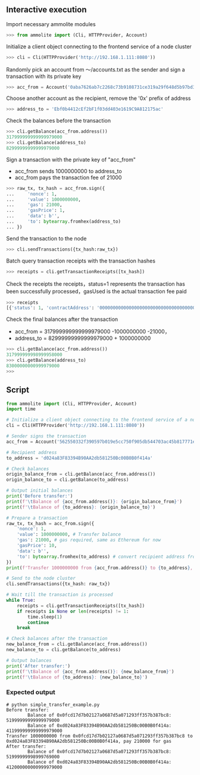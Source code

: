 ## Interactive execution

Import necessary ammolite modules
```Python
>>> from ammolite import (Cli, HTTPProvider, Account)
```
Initialize a client object connecting to the frontend service of a node cluster
```Python
>>> cli = Cli(HTTPProvider('http://192.168.1.111:8080'))
```
Randomly pick an account from ～/accounts.txt as the sender and sign a transaction with its private key
```Python
>>> acc_from = Account('0aba7626ab7c2268c73b9108731ce319a29f648d5b97bd3e1530418cc20a6750')
```
Choose another account as the recipient, remove the '0x' prefix of address
```Python
>>> address_to = 'Ebf0b4412cEf2bF1f03dd403e1619C9A812175ac'
```
Check the balances before the transaction
```Python
>>> cli.getBalance(acc_from.address())
317999999999999979000
>>> cli.getBalance(address_to)
82999999999999979000
```
Sign a transaction with the private key of "acc_from" 
* acc_from sends 1000000000 to address_to
* acc_from pays the transaction fee of 21000

```Python
>>> raw_tx, tx_hash = acc_from.sign({
...     'nonce': 1,
...     'value': 1000000000,
...     'gas': 21000,
...     'gasPrice': 1,
...     'data': b'',
...     'to': bytearray.fromhex(address_to)
... })
```
Send the transaction to the node
```Python
>>> cli.sendTransactions({tx_hash:raw_tx})
```
Batch query transaction receipts with the transaction hashes
```Python
>>> receipts = cli.getTransactionReceipts([tx_hash])
```
Check the receipts the receipts，status=1 represents the transaction has been successfully processed，gasUsed is the actual transaction fee paid 
```Python
>>> receipts
[{'status': 1, 'contractAddress': '0000000000000000000000000000000000000000', 'gasUsed': 21000, 'logs': None, 'executing logs': ''}]
```
Check the final balances after the transaction
* acc_from =  317999999999999979000 -1000000000 -21000，
* address_to = 82999999999999979000 + 1000000000
```Python
>>> cli.getBalance(acc_from.address())
317999999998999958000
>>> cli.getBalance(address_to)
83000000000999979000
>>> 
```

## Script

```Python
from ammolite import (Cli, HTTPProvider, Account)
import time

# Initialize a client object connecting to the frontend service of a node cluster
cli = Cli(HTTPProvider('http://192.168.1.111:8080'))

# Sender signs the transaction
acc_from = Account('562550332f390597b019e5cc750f905db544703ac45b817771e9b2e564aadcfd')

# Recipient address
to_address = 'd024a83F83394B90AA2db581250Bc00B0B0f414a'

# Check balances
origin_balance_from = cli.getBalance(acc_from.address())
origin_balance_to = cli.getBalance(to_address)

# Output initial balances
print('Before transfer:')
print(f'\tBalance of {acc_from.address()}: {origin_balance_from}')
print(f'\tBalance of {to_address}: {origin_balance_to}')

# Prepare a transaction
raw_tx, tx_hash = acc_from.sign({
    'nonce': 1,
    'value': 1000000000, # Transfer balance
    'gas': 21000, # gas required, same as Ethereum for now
    'gasPrice': 10, 
    'data': b'',
    'to': bytearray.fromhex(to_address) # convert recipient address from hex string to bytes
})
print(f'Transfer 1000000000 from {acc_from.address()} to {to_address}, pay 210000 for gas')

# Send to the node cluster
cli.sendTransactions({tx_hash: raw_tx})

# Wait till the transaction is processed 
while True:
    receipts = cli.getTransactionReceipts([tx_hash])
    if receipts is None or len(receipts) != 1:
        time.sleep(1)
        continue
    break

# Check balances after the transaction
new_balance_from = cli.getBalance(acc_from.address())
new_balance_to = cli.getBalance(to_address)

# Output balances
print('After transfer:')
print(f'\tBalance of {acc_from.address()}: {new_balance_from}')
print(f'\tBalance of {to_address}: {new_balance_to}')
```

### Expected output

```shell
# python simple_transfer_example.py
Before transfer:
        Balance of 0x0fcd17d7b02127a0687d5a071293ff357b387bc8: 51999999999999979000
        Balance of 0xd024a83F83394B90AA2db581250Bc00B0B0f414a: 411999999999999979000
Transfer 1000000000 from 0x0fcd17d7b02127a0687d5a071293ff357b387bc8 to 0xd024a83F83394B90AA2db581250Bc00B0B0f414a, pay 210000 for gas
After transfer:
        Balance of 0x0fcd17d7b02127a0687d5a071293ff357b387bc8: 51999999998999769000
        Balance of 0xd024a83F83394B90AA2db581250Bc00B0B0f414a: 412000000000999979000
```
